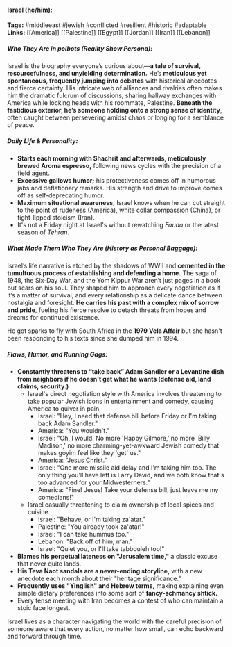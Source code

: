 #### Israel (he/him):  
**Tags:** #middleeast #jewish #conflicted #resilient #historic #adaptable  
**Links:** [[America]] [[Palestine]] [[Egypt]] [[Jordan]] [[Iran]] [[Lebanon]]

##### Who They Are in *polbots* (Reality Show Persona):  
Israel is the biography everyone’s curious about—**a tale of survival, resourcefulness, and unyielding determination.** He’s **meticulous yet spontaneous, frequently jumping into debates** with historical anecdotes and fierce certainty. His intricate web of alliances and rivalries often makes him the dramatic fulcrum of discussions, sharing hallway exchanges with America while locking heads with his roommate, Palestine. **Beneath the fastidious exterior, he’s someone holding onto a strong sense of identity**, often caught between persevering amidst chaos or longing for a semblance of peace.

##### Daily Life & Personality:  
- **Starts each morning with Shachrit and afterwards, meticulously brewed Aroma espresso,** following news cycles with the precision of a field agent.
- **Excessive gallows humor;** his protectiveness comes off in humorous jabs and deflationary remarks. His strength and drive to improve comes off as self-deprecating humor.
- **Maximum situational awareness,** Israel knows when he can cut straight to the point of rudeness (America), white collar compassion (China), or tight-lipped stoicism (Iran).
- It's not a Friday night at Israel's without rewatching _Fauda_ or the latest season of _Tehran_.

##### What Made Them Who They Are (History as Personal Baggage):  
Israel’s life narrative is etched by the shadows of WWII and **cemented in the tumultuous process of establishing and defending a home.** The saga of 1948, the Six-Day War, and the Yom Kippur War aren’t just pages in a book but scars on his soul. They shaped him to approach every negotiation as if it’s a matter of survival, and every relationship as a delicate dance between nostalgia and foresight. **He carries his past with a complex mix of sorrow and pride**, fueling his fierce resolve to detach threats from hopes and dreams for continued existence.

He got sparks to fly with South Africa in the **1979 Vela Affair** but she hasn't been responding to his texts since she dumped him in 1994.

##### Flaws, Humor, and Running Gags:  
- **Constantly threatens to “take back” Adam Sandler or a Levantine dish from neighbors if he doesn't get what he wants (defense aid, land claims, security.)**  
	- Israel's direct negotiation style with America involves threatening to take popular Jewish icons in entertainment and comedy, causing America to quiver in pain.
		- Israel: "Hey, I need that defense bill before Friday or I'm taking back Adam Sandler."
		- America: "You wouldn't."
		- Israel: "Oh, I would. No more 'Happy Gilmore,' no more 'Billy Madison,' no more charming-yet-awkward Jewish comedy that makes goyim feel like they 'get' us."
		- America: "Jesus Christ."
		- Israel: "One more missile aid delay and I'm taking him too. The only thing you'll have left is Larry David, and we both know that's too advanced for your Midwesterners."
		- America: "Fine! Jesus! Take your defense bill, just leave me my comedians!"
	- Israel casually threatening to claim ownership of local spices and cuisine.
		- Israel: "Behave, or I'm taking za'atar."
		- Palestine: "You already took za'atar!"
		- Israel: "I can take hummus too."
		- Lebanon: "Back off of him, man."
		- Israel: "Quiet you, or I'll take tabbouleh too!"
- **Blames his perpetual lateness on "Jerusalem time,"** a classic excuse that never quite lands.  
- **His Teva Naot sandals are a never-ending storyline,** with a new anecdote each month about their "heritage significance."  
- **Frequently uses "Yinglish" and Hebrew terms,** making explaining even simple dietary preferences into some sort of **fancy-schmancy shtick.**   
- Every tense meeting with Iran becomes a contest of who can maintain a stoic face longest.  

Israel lives as a character navigating the world with the careful precision of someone aware that every action, no matter how small, can echo backward and forward through time.